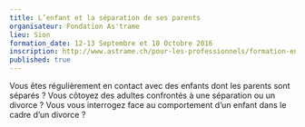 ```yaml
---
title: L’enfant et la séparation de ses parents
organisateur: Fondation As'trame
lieu: Sion
formation_date: 12-13 Septembre et 10 Octobre 2016
inscription: http://www.astrame.ch/pour-les-professionnels/formation-enfant-et-la-separation.html
published: true
---
```

Vous êtes régulièrement en contact avec des enfants dont les parents sont séparés ? Vous côtoyez des adultes confrontés à une séparation ou un divorce ? Vous vous interrogez face au comportement d’un enfant dans le cadre d’un divorce ?
